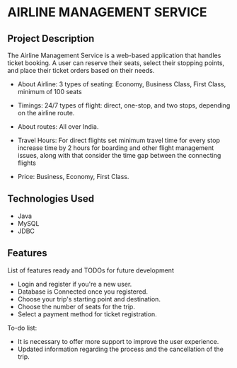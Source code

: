# AIRLINE MANAGEMENT SERVICE

## Project Description
The Airline Management Service is a web-based application that handles ticket booking. A user can reserve their seats, select their stopping points, and place their ticket orders based on their needs.

* About Airline: 3 types of seating: Economy, Business Class, First Class, minimum of 100 seats 

* Timings: 24/7 types of flight: direct, one-stop, and two stops, depending on the airline route. 

* About routes: All over India. 

* Travel Hours: For direct flights set minimum travel time for every stop increase time by 2 hours for boarding and other flight management issues, along with that consider the time gap between the connecting flights 

* Price: Business, Economy, First Class.

## Technologies Used

* Java
* MySQL
* JDBC

## Features

List of features ready and TODOs for future development
* Login and register if you're a new user.
* Database is Connected once you registered.
* Choose your trip's starting point and destination.
* Choose the number of seats for the trip.
* Select a payment method for ticket registration. 

To-do list:
* It is necessary to offer more support to improve the user experience.
* Updated information regarding the process and the cancellation of the trip.



